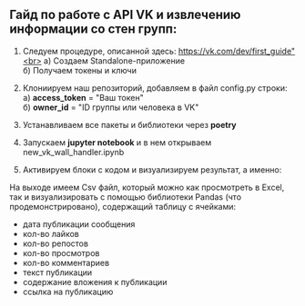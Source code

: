 <h2>Гайд по работе с API VK и извлечению информации со стен групп:</h2>

1) Следуем процедуре, описанной здесь: https://vk.com/dev/first_guide"<br>
    а) Создаем Standalone-приложение <br>
    б) Получаем токены и ключи

2) Клониируем наш репозиторий, добавляем в файл config.py строки: <br>
    а) <b>access_token</b> = "Ваш токен" <br>
    б) <b>owner_id</b> = "ID группы или человека в VK"

3) Устанавливаем все пакеты и библиотеки через <b>poetry</b>

4) Запускаем <b>jupyter notebook</b> и в нем открываем new_vk_wall_handler.ipynb

5) Активируем блоки с кодом и визуализируем результат, а именно:

На выходе имеем Csv файл, который можно как просмотреть в Excel, так и визуализировать с помощью библиотеки Pandas (что продемонстрировано), содержащий таблицу с ячейками:
    
 - дата публикации сообщения<br>
 - кол-во лайков<br>
 - кол-во репостов<br>
 - кол-во просмотров<br>
 - кол-во комментариев<br>
 - текст публикации<br>
 - содержание вложения к публикации<br>
 - ссылка на публикацию<br>
  